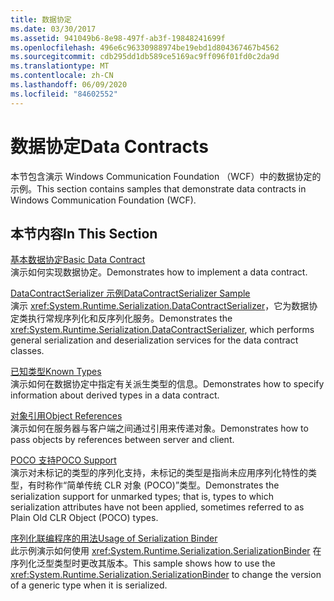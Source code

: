 ```yaml
---
title: 数据协定
ms.date: 03/30/2017
ms.assetid: 941049b6-8e98-497f-ab3f-19848241699f
ms.openlocfilehash: 496e6c96330988974be19ebd1d804367467b4562
ms.sourcegitcommit: cdb295dd1db589ce5169ac9ff096f01fd0c2da9d
ms.translationtype: MT
ms.contentlocale: zh-CN
ms.lasthandoff: 06/09/2020
ms.locfileid: "84602552"
---
```

# <a name="data-contracts"></a><span data-ttu-id="0408d-102">数据协定</span><span class="sxs-lookup"><span data-stu-id="0408d-102">Data Contracts</span></span>
<span data-ttu-id="0408d-103">本节包含演示 Windows Communication Foundation （WCF）中的数据协定的示例。</span><span class="sxs-lookup"><span data-stu-id="0408d-103">This section contains samples that demonstrate data contracts in Windows Communication Foundation (WCF).</span></span>  
  
## <a name="in-this-section"></a><span data-ttu-id="0408d-104">本节内容</span><span class="sxs-lookup"><span data-stu-id="0408d-104">In This Section</span></span>  
 [<span data-ttu-id="0408d-105">基本数据协定</span><span class="sxs-lookup"><span data-stu-id="0408d-105">Basic Data Contract</span></span>](basic-data-contract.md)  
 <span data-ttu-id="0408d-106">演示如何实现数据协定。</span><span class="sxs-lookup"><span data-stu-id="0408d-106">Demonstrates how to implement a data contract.</span></span>  
  
 [<span data-ttu-id="0408d-107">DataContractSerializer 示例</span><span class="sxs-lookup"><span data-stu-id="0408d-107">DataContractSerializer Sample</span></span>](datacontractserializer-sample.md)  
 <span data-ttu-id="0408d-108">演示 <xref:System.Runtime.Serialization.DataContractSerializer>，它为数据协定类执行常规序列化和反序列化服务。</span><span class="sxs-lookup"><span data-stu-id="0408d-108">Demonstrates the <xref:System.Runtime.Serialization.DataContractSerializer>, which performs general serialization and deserialization services for the data contract classes.</span></span>  
  
 [<span data-ttu-id="0408d-109">已知类型</span><span class="sxs-lookup"><span data-stu-id="0408d-109">Known Types</span></span>](known-types.md)  
 <span data-ttu-id="0408d-110">演示如何在数据协定中指定有关派生类型的信息。</span><span class="sxs-lookup"><span data-stu-id="0408d-110">Demonstrates how to specify information about derived types in a data contract.</span></span>  
  
 [<span data-ttu-id="0408d-111">对象引用</span><span class="sxs-lookup"><span data-stu-id="0408d-111">Object References</span></span>](object-references.md)  
 <span data-ttu-id="0408d-112">演示如何在服务器与客户端之间通过引用来传递对象。</span><span class="sxs-lookup"><span data-stu-id="0408d-112">Demonstrates how to pass objects by references between server and client.</span></span>  
  
 [<span data-ttu-id="0408d-113">POCO 支持</span><span class="sxs-lookup"><span data-stu-id="0408d-113">POCO Support</span></span>](poco-support.md)  
 <span data-ttu-id="0408d-114">演示对未标记的类型的序列化支持，未标记的类型是指尚未应用序列化特性的类型，有时称作“简单传统 CLR 对象 (POCO)”类型。</span><span class="sxs-lookup"><span data-stu-id="0408d-114">Demonstrates the serialization support for unmarked types; that is, types to which serialization attributes have not been applied, sometimes referred to as Plain Old CLR Object (POCO) types.</span></span>  
  
 [<span data-ttu-id="0408d-115">序列化联编程序的用法</span><span class="sxs-lookup"><span data-stu-id="0408d-115">Usage of Serialization Binder</span></span>](usage-of-serialization-binder.md)  
 <span data-ttu-id="0408d-116">此示例演示如何使用 <xref:System.Runtime.Serialization.SerializationBinder> 在序列化泛型类型时更改其版本。</span><span class="sxs-lookup"><span data-stu-id="0408d-116">This sample shows how to use the <xref:System.Runtime.Serialization.SerializationBinder> to change the version of a generic type when it is serialized.</span></span>
